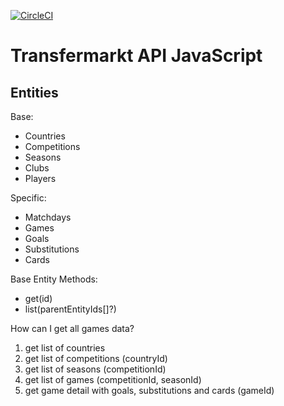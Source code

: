 [![CircleCI](https://circleci.com/gh/mlipilin/transfermarkt-parser/tree/master.svg?style=svg)](https://circleci.com/gh/mlipilin/transfermarkt-parser/tree/master)

# Transfermarkt API JavaScript

## Entities

Base:

-   Countries
-   Competitions
-   Seasons
-   Clubs
-   Players

Specific:

-   Matchdays
-   Games
-   Goals
-   Substitutions
-   Cards

Base Entity Methods:

-   get(id)
-   list(parentEntityIds[]?)

How can I get all games data?

1. get list of countries
2. get list of competitions (countryId)
3. get list of seasons (competitionId)
4. get list of games (competitionId, seasonId)
5. get game detail with goals, substitutions and cards (gameId)
